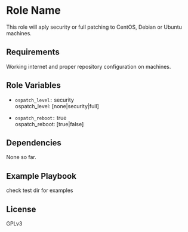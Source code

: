 Role Name
=========

This role will aply security or full patching to CentOS, Debian or Ubuntu machines.

Requirements
------------

Working internet and proper repository configuration on machines.

Role Variables
--------------

* `ospatch_level:` security   
ospatch_level: [none|security|full]

* `ospatch_reboot:` true   
ospatch_reboot: [true|false]


Dependencies
------------
None so far.

Example Playbook
----------------

check test dir for examples

License
-------

GPLv3

